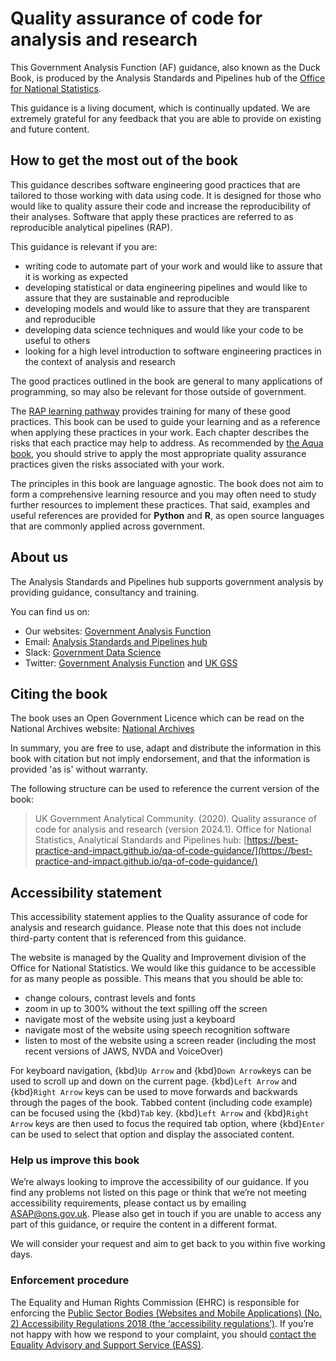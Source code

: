# Quality assurance of code for analysis and research

This Government Analysis Function (AF) guidance, also known as the Duck Book,
is produced by the Analysis Standards and Pipelines hub of the [Office for National Statistics](https://www.ons.gov.uk).

This guidance is a living document, which is continually updated.
We are extremely grateful for any feedback that you are able to provide on existing and future content.


## How to get the most out of the book

This guidance describes software engineering good practices that are tailored to those working with data using code.
It is designed for those who would like to quality assure their code and increase the reproducibility of their analyses.
Software that apply these practices are referred to as reproducible analytical pipelines (RAP).

This guidance is relevant if you are:

- writing code to automate part of your work and would like to assure that it is working as expected
- developing statistical or data engineering pipelines and would like to assure that they are sustainable and reproducible
- developing models and would like to assure that they are transparent and reproducible
- developing data science techniques and would like your code to be useful to others
- looking for a high level introduction to software engineering practices in the context of analysis and research

The good practices outlined in the book are general to many applications of programming, so may also be relevant for those outside of government.

The [RAP learning pathway](https://learninghub.ons.gov.uk/course/view.php?id=1273) provides training for many of these good practices.
This book can be used to guide your learning and as a reference when applying these practices in your work.
Each chapter describes the risks that each practice may help to address.
As recommended by [the Aqua book](https://www.gov.uk/government/publications/the-aqua-book-guidance-on-producing-quality-analysis-for-government),
you should strive to apply the most appropriate quality assurance practices given the risks associated with your work.

The principles in this book are language agnostic.
The book does not aim to form a comprehensive learning resource and you may often need to study further resources to implement these practices.
That said, examples and useful references are provided for **Python** and **R**, as open source languages that are commonly applied across government.


## About us

The Analysis Standards and Pipelines hub supports government analysis by providing guidance, consultancy and training.

You can find us on:

- Our websites: [Government Analysis Function](https://www.gov.uk/government/organisations/government-analysis-function)
- Email: [Analysis Standards and Pipelines hub](mailto:ASAP@ons.gov.uk)
- Slack: [Government Data Science](https://govdatascience.slack.com)
- Twitter: [Government Analysis Function](https://twitter.com/gov_analysis) and [UK GSS](https://twitter.com/ukgss)


## Citing the book

The book uses an Open Government Licence which can be read on the National Archives website:
[National Archives](https://nationalarchives.gov.uk/doc/open-government-licence/version/3/)

In summary, you are free to use, adapt and distribute the information in this book with citation but not imply endorsement,
and that the information is provided 'as is' without warranty.

The following structure can be used to reference the current version of the book:

> UK Government Analytical Community. (2020). Quality assurance of code for analysis and research (version 2024.1).
> Office for National Statistics, Analytical Standards and Pipelines hub:
> [https://best-practice-and-impact.github.io/qa-of-code-guidance/](https://best-practice-and-impact.github.io/qa-of-code-guidance/)


## Accessibility statement

This accessibility statement applies to the Quality assurance of code for analysis and research guidance.
Please note that this does not include third-party content that is referenced from this guidance.

The website is managed by the Quality and Improvement division of the Office for National Statistics.
We would like this guidance to be accessible for as many people as possible.
This means that you should be able to:

- change colours, contrast levels and fonts
- zoom in up to 300% without the text spilling off the screen
- navigate most of the website using just a keyboard
- navigate most of the website using speech recognition software
- listen to most of the website using a screen reader (including the most recent versions of JAWS, NVDA and VoiceOver)

For keyboard navigation, {kbd}`Up Arrow` and {kbd}`Down Arrow`keys can be used to scroll up and down on the current page.
{kbd}`Left Arrow` and {kbd}`Right Arrow` keys can be used to move forwards and backwards through the pages of the book.
Tabbed content (including code example) can be focused using the {kbd}`Tab` key.
{kbd}`Left Arrow` and {kbd}`Right Arrow` keys are then used to focus the required tab option,
where {kbd}`Enter` can be used to select that option and display the associated content.


### Help us improve this book

We’re always looking to improve the accessibility of our guidance.
If you find any problems not listed on this page or think that we’re not meeting accessibility requirements, please contact us by emailing [ASAP@ons.gov.uk](mailto:ASAP@ons.gov.uk).
Please also get in touch if you are unable to access any part of this guidance, or require the content in a different format.

We will consider your request and aim to get back to you within five working days.


### Enforcement procedure

The Equality and Human Rights Commission (EHRC) is responsible for enforcing the
[Public Sector Bodies (Websites and Mobile Applications) (No. 2) Accessibility Regulations 2018 (the ‘accessibility regulations’)](https://www.legislation.gov.uk/uksi/2018/952/made).
If you’re not happy with how we respond to your complaint, you should [contact the Equality Advisory and Support Service (EASS)](https://www.equalityadvisoryservice.com/).
